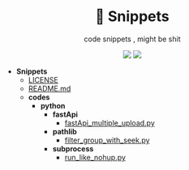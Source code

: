 <p align="center">
    <h1 align="center" > 💩 Snippets</h1>
    <p align="center"> code snippets , might be shit </p>
        <p align="center">
    <a target="_blank" href="LICENSE" title="License: MIT"><img src="https://img.shields.io/badge/License-MIT-blue.svg"></a>
    <a target="_blank" href="https://github.com/michalbe/md-file-tree" title="md-file-tree"><img src="https://img.shields.io/badge/power_by-md_file_tree-green.svg"></a>
</p>


- __Snippets__
   - [LICENSE](LICENSE)
   - [README.md](README.md)
   - __codes__
     - __python__
       - __fastApi__
         - [fastApi\_multiple\_upload.py](codes/python/fastApi/fastApi_multiple_upload.py)
       - __pathlib__
         - [filter\_group\_with\_seek.py](codes/python/pathlib/filter_group_with_seek.py)
       - __subprocess__
         - [run\_like\_nohup.py](codes/python/subprocess/run_like_nohup.py)

